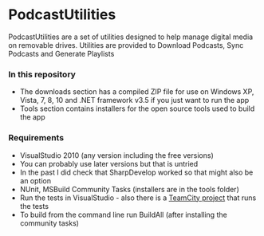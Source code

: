 # PodcastUtilities #

PodcastUtilities are a set of utilities designed to help manage digital media on removable drives. Utilities are provided to Download Podcasts, Sync Podcasts and Generate Playlists

### In this repository ###

* The downloads section has a compiled ZIP file for use on Windows XP, Vista, 7, 8, 10 and .NET framework v3.5 if you just want to run the app
* Tools section contains installers for the open source tools used to build the app

### Requirements ###

* VisualStudio 2010 (any version including the free versions)
* You can probably use later versions but that is untried
* In the past I did check that SharpDevelop worked so that might also be an option
* NUnit, MSBuild Community Tasks (installers are in the tools folder)
* Run the tests in VisualStudio - also there is a [TeamCity project](http://teamcity.codebetter.com/viewType.html?buildTypeId=bt1062) that runs the tests
* To build from the command line run BuildAll (after installing the community tasks)